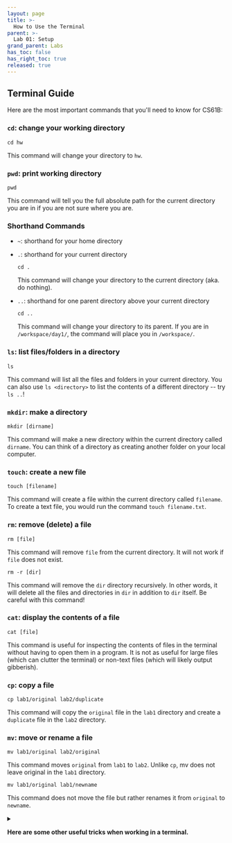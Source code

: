 ```yaml
---
layout: page
title: >-
  How to Use the Terminal
parent: >-
  Lab 01: Setup
grand_parent: Labs
has_toc: false
has_right_toc: true
released: true
---
```


## Terminal Guide

Here are the most important commands that you'll need to know for CS61B:

### `cd`: change your working directory

  ```shell 
  cd hw 
  ```                                                                                                       

This command will change your directory to `hw`.

### `pwd`: print working directory

  ```shell                                                                                                  
  pwd 
  ```                                                                                                       

  This command will tell you the full absolute path for the current 
  directory you are in if you are not sure where you are.

### Shorthand Commands

- `~`: shorthand for your home directory

- `.`: shorthand for your current directory

  ```shell                                                                                                  
  cd .       
  ```                                                                                                       

  This command will change your directory to the current directory (aka. do nothing).

- `..`: shorthand for one parent directory above your current directory

  ```shell                                                                                                  
  cd ..
  ```                                                                                                       

  This command will change your directory to its parent. If you are in `/workspace/day1/`, the 
  command will place you in `/workspace/`.

### `ls`: list files/folders in a directory

  ```shell                                                                                                  
  ls
  ```                                                                                                       

  This command will list all the files and folders in your current directory. 
  You can also use `ls <directory>` to list the contents of a different 
  directory -- try `ls ..`!

### `mkdir`: make a directory

  ```shell                                                                                                  
  mkdir [dirname]
  ```                                                                                                       

  This command will make a new directory within the current directory called `dirname`. You can think of a directory
  as creating another folder on your local computer. 

### `touch`: create a new file

  ```shell                                                                                                  
  touch [filename]
  ```                                                                                                       

  This command will create a file within the current directory called `filename`. To create a text file, you would 
  run the command `touch filename.txt`. 

### `rm`: remove (delete) a file

  ```shell                                                                                                  
  rm [file]
  ```                                                                                                       

  This command will remove `file` from the current directory. It will not work 
  if `file` does not exist.

  ```shell                                                                                                  
  rm -r [dir]
  ```                                                                                                       

  This command will remove the `dir` directory recursively. In other words, it will 
  delete all the files and directories in `dir` in addition to `dir` itself. Be 
  careful with this command!

### `cat`: display the contents of a file

  ```shell                                                                                                  
  cat [file]
  ```                                                                                                       

  This command is useful for inspecting the contents of files in the terminal without 
  having to open them in a program. It is not as useful for large files 
  (which can clutter the terminal) or non-text files (which will likely 
  output gibberish).

### `cp`: copy a file

  ```shell                                                                                                  
  cp lab1/original lab2/duplicate
  ```                                                                                                       

  This command will copy the `original` file in the `lab1` directory and 
  create a `duplicate` file in the `lab2` directory.

### `mv`: move or rename a file

  ```shell                                                                                                  
  mv lab1/original lab2/original
  ```                                                                                                       

  This command moves `original` from `lab1` to `lab2`. Unlike `cp`, mv does not 
  leave original in the `lab1` directory.

  ```shell                                                                                                  
  mv lab1/original lab1/newname
  ```                                                                                                       

  This command does not move the file but rather renames it from `original` to `newname`.

<details markdown="block">                                                                                  
<summary markdown="block">                                                                                  

**Here are some other useful tricks when working in a terminal.**

</summary>                                                                                                  

- Your shell can complete file names and directory names for you with _tab completion_. When you have 
  an incomplete name (for something that already exists), try pressing the `tab` key for autocomplete 
  or a list of possible names.
- You can copy-paste into the terminal. This is straightforward on Mac, but on Windows, right-click 
  to copy and paste highlighted text.
- If you want to run the same command used recently, press the `up` arrow key on your keyboard until
  you see the correct instruction. If you go too far, use the `down` key to go back. 
  This saves typing time if you are doing repetitive instructions.
- You can have multiple terminals open at a time - this might help speed up your workflow if you're 
  running separate tasks that require the terminal.

</details>                                                                                                  